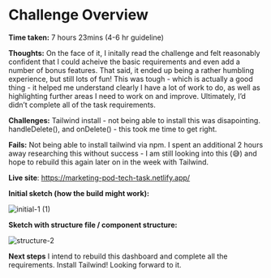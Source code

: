 # Challenge Overview

**Time taken:** 7 hours 23mins (4-6 hr guideline)
<br>

**Thoughts:** On the face of it, I initally read the challenge and felt reasonably confident that I could acheive the basic requirements and even add a number of bonus features. 
That said, it ended up being a rather humbling experience, but still lots of fun! This was tough - which is actually a good thing - it helped me understand clearly I have a lot of work to do, as well as highlighting further areas I need to work on and improve. Ultimately, I’d didn’t complete all of the task requirements.
<br>

**Challenges:** Tailwind install - not being able to install this was disapointing. handleDelete(), and onDelete() - this took me time to get right.
<br>

**Fails:** Not being able to install tailwind via npm. I spent an additional 2 hours away researching this without success - I am still looking into this (😅) and hope to rebuild this again later on in the week with Tailwind.
<br>

**Live site**: https://marketing-pod-tech-task.netlify.app/

**Initial sketch (how the build might work):**

![initial-1 (1)](https://github.com/JAldo1980/marketing-pod-dashboard-challenge/assets/80925002/86104663-1fe9-4453-add4-2394b09ee82f)

**Sketch with structure file / component structure:**

![structure-2](https://github.com/JAldo1980/marketing-pod-dashboard-challenge/assets/80925002/3de0e750-3aca-4c18-ac04-90ad7a112ac1)

**Next steps**
I intend to rebuild this dashboard and complete all the requirements. Install Tailwind! Looking forward to it.
